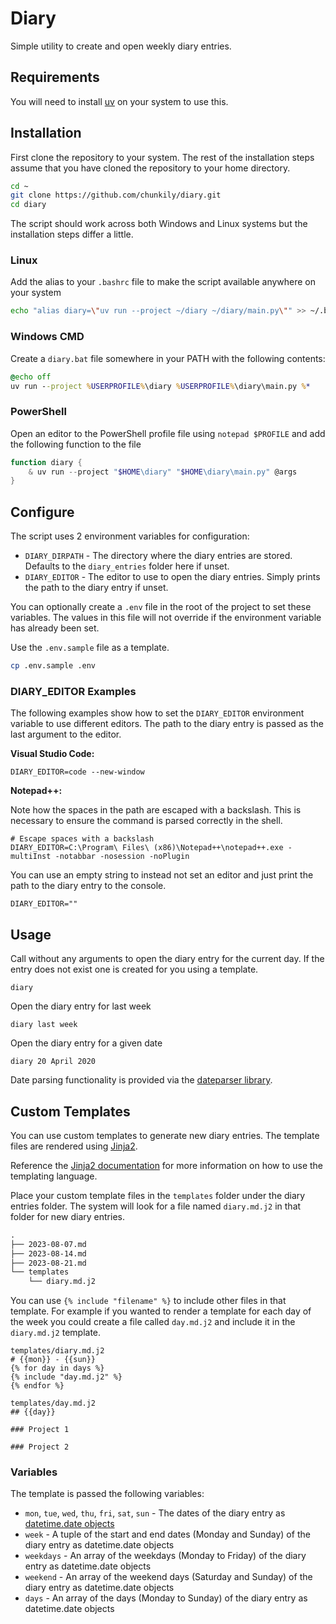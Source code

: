 # Diary

Simple utility to create and open weekly diary entries.

## Requirements

You will need to install [uv](https://docs.astral.sh/uv/) on your system to use
this.

## Installation

First clone the repository to your system. The rest of the installation steps
assume that you have cloned the repository to your home directory.

```bash
cd ~
git clone https://github.com/chunkily/diary.git
cd diary
```

The script should work across both Windows and Linux systems but the
installation steps differ a little.

### Linux

Add the alias to your `.bashrc` file to make the script available anywhere on
your system

```bash
echo "alias diary=\"uv run --project ~/diary ~/diary/main.py\"" >> ~/.bashrc
```

### Windows CMD

Create a `diary.bat` file somewhere in your PATH with the following contents:

```cmd
@echo off
uv run --project %USERPROFILE%\diary %USERPROFILE%\diary\main.py %*
```

### PowerShell

Open an editor to the PowerShell profile file using `notepad $PROFILE` and add
the following function to the file

```powershell
function diary {
    & uv run --project "$HOME\diary" "$HOME\diary\main.py" @args
}
```

## Configure

The script uses 2 environment variables for configuration:

- `DIARY_DIRPATH` - The directory where the diary entries are stored. Defaults
  to the `diary_entries` folder here if unset.
- `DIARY_EDITOR` - The editor to use to open the diary entries. Simply prints
  the path to the diary entry if unset.

You can optionally create a `.env` file in the root of the project to set these
variables. The values in this file will not override if the environment variable
has already been set.

Use the `.env.sample` file as a template.

```bash
cp .env.sample .env
```

### DIARY_EDITOR Examples

The following examples show how to set the `DIARY_EDITOR` environment variable
to use different editors. The path to the diary entry is passed as the last
argument to the editor.

**Visual Studio Code:**

```dotenv
DIARY_EDITOR=code --new-window
```

**Notepad++:**

Note how the spaces in the path are escaped with a backslash. This is necessary
to ensure the command is parsed correctly in the shell.

```dotenv
# Escape spaces with a backslash
DIARY_EDITOR=C:\Program\ Files\ (x86)\Notepad++\notepad++.exe -multiInst -notabbar -nosession -noPlugin
```

You can use an empty string to instead not set an editor and just print the path
to the diary entry to the console.

```dotenv
DIARY_EDITOR=""
```

## Usage

Call without any arguments to open the diary entry for the current day. If the
entry does not exist one is created for you using a template.

```shell
diary
```

Open the diary entry for last week

```shell
diary last week
```

Open the diary entry for a given date

```shell
diary 20 April 2020
```

Date parsing functionality is provided via the
[dateparser library](https://dateparser.readthedocs.io/en/v1.0.0/).

## Custom Templates

You can use custom templates to generate new diary entries. The template files
are rendered using [Jinja2](https://jinja.palletsprojects.com/).

Reference the
[Jinja2 documentation](https://jinja.palletsprojects.com/en/3.1.x/templates/)
for more information on how to use the templating language.

Place your custom template files in the `templates` folder under the diary
entries folder. The system will look for a file named `diary.md.j2` in that
folder for new diary entries.

```txt
.
├── 2023-08-07.md
├── 2023-08-14.md
├── 2023-08-21.md
└── templates
    └── diary.md.j2
```

You can use `{% include "filename" %}` to include other files in that template.
For example if you wanted to render a template for each day of the week you
could create a file called `day.md.j2` and include it in the `diary.md.j2`
template.

```jinja2
templates/diary.md.j2
# {{mon}} - {{sun}}
{% for day in days %}
{% include "day.md.j2" %}
{% endfor %}
```

```jinja2
templates/day.md.j2
## {{day}}

### Project 1

### Project 2
```

### Variables

The template is passed the following variables:

- `mon`, `tue`, `wed`, `thu`, `fri`, `sat`, `sun` - The dates of the diary entry
  as
  [datetime.date objects](https://docs.python.org/3/library/datetime.html#date-objects)
- `week` - A tuple of the start and end dates (Monday and Sunday) of the diary
  entry as datetime.date objects
- `weekdays` - An array of the weekdays (Monday to Friday) of the diary entry as
  datetime.date objects
- `weekend` - An array of the weekend days (Saturday and Sunday) of the diary
  entry as datetime.date objects
- `days` - An array of the days (Monday to Sunday) of the diary entry as
  datetime.date objects
